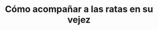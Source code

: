 ---
title: "Cómo acompañar a las ratas en su vejez"
description: "Cómo cuidar una rata vieja y/o enferma"
pubDate: "Jul 15 2022"
heroImage: "images/batman.jpg"
layout: "../../layouts/Layout.astro"
---